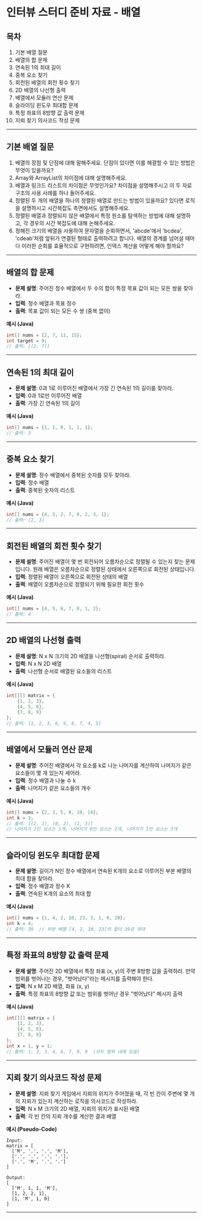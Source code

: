 
# 인터뷰 스터디 준비 자료 - 배열

## 목차
1. 기본 배열 질문
2. 배열의 합 문제
3. 연속된 1의 최대 길이
4. 중복 요소 찾기
5. 회전된 배열의 회전 횟수 찾기
6. 2D 배열의 나선형 출력
7. 배열에서 모듈러 연산 문제
8. 슬라이딩 윈도우 최대합 문제
9. 특정 좌표의 8방향 값 출력 문제
10. 지뢰 찾기 의사코드 작성 문제

---

## 기본 배열 질문

1. 배열의 장점 및 단점에 대해 말해주세요. 단점이 있다면 이를 해결할 수 있는 방법은 무엇이 있을까요?
2. Array와 ArrayList의 차이점에 대해 설명해주세요.
3. 배열과 링크드 리스트의 차이점은 무엇인가요? 차이점을 설명해주시고 이 두 자료구조의 사용 사례를 하나 들어주세요.
4. 정렬된 두 개의 배열을 하나의 정렬된 배열로 만드는 방법이 있을까요? 있다면 로직을 설명하시고 시간복잡도 측면에서도 설명해주세요.
5. 정렬된 배열과 정렬되지 않은 배열에서 특정 원소를 탐색하는 방법에 대해 설명하고, 각 경우의 시간 복잡도에 대해 논해주세요.
6. 정해진 크기의 배열을 사용하여 문자열을 순회하면서, 'abcde'에서 'bcdea', 'cdeab'처럼 앞뒤가 연결된 형태로 출력하려고 합니다. 배열의 경계를 넘어설 때마다 이러한 순회를 효율적으로 구현하려면, 인덱스 계산을 어떻게 해야 할까요?

---

## 배열의 합 문제

- **문제 설명**: 주어진 정수 배열에서 두 수의 합이 특정 목표 값이 되는 모든 쌍을 찾아라.
- **입력**: 정수 배열과 목표 정수
- **출력**: 목표 값이 되는 모든 수 쌍 (중복 없이)

**예시 (Java)**

```java
int[] nums = {2, 7, 11, 15};
int target = 9;
// 출력: [(2, 7)]
```

---

## 연속된 1의 최대 길이

- **문제 설명**: 0과 1로 이루어진 배열에서 가장 긴 연속된 1의 길이를 찾아라.
- **입력**: 0과 1로만 이루어진 배열
- **출력**: 가장 긴 연속된 1의 길이

**예시 (Java)**

```java
int[] nums = {1, 1, 0, 1, 1, 1};
// 출력: 3
```

---

## 중복 요소 찾기

- **문제 설명**: 정수 배열에서 중복된 숫자를 모두 찾아라.
- **입력**: 정수 배열
- **출력**: 중복된 숫자의 리스트

**예시 (Java)**

```java
int[] nums = {4, 3, 2, 7, 8, 2, 3, 1};
// 출력: [2, 3]
```

---

## 회전된 배열의 회전 횟수 찾기

- **문제 설명**: 주어진 배열이 몇 번 회전되어 오름차순으로 정렬될 수 있는지 찾는 문제입니다. 원래 배열은 오름차순으로 정렬된 상태에서 오른쪽으로 회전된 상태입니다.
- **입력**: 정렬된 배열이 오른쪽으로 회전된 상태의 배열
- **출력**: 배열이 오름차순으로 정렬되기 위해 필요한 회전 횟수

**예시 (Java)**

```java
int[] nums = {4, 5, 6, 7, 0, 1, 2};
// 출력: 4
```

---

## 2D 배열의 나선형 출력

- **문제 설명**: N x N 크기의 2D 배열을 나선형(spiral) 순서로 출력하라.
- **입력**: N x N 2D 배열
- **출력**: 나선형 순서로 배열된 요소들의 리스트

**예시 (Java)**

```java
int[][] matrix = {
    {1, 2, 3},
    {4, 5, 6},
    {7, 8, 9}
};
// 출력: [1, 2, 3, 6, 9, 8, 7, 4, 5]
```

---

## 배열에서 모듈러 연산 문제

- **문제 설명**: 주어진 배열에서 각 요소를 k로 나눈 나머지를 계산하여 나머지가 같은 요소들이 몇 개 있는지 세어라.
- **입력**: 정수 배열과 나눌 수 k
- **출력**: 나머지가 같은 요소들의 개수

**예시 (Java)**

```java
int[] nums = {2, 3, 5, 8, 10, 14};
int k = 3;
// 출력: [(2, 1), (0, 2), (1, 3)]  
// 나머지가 2인 요소는 1개, 나머지가 0인 요소는 2개, 나머지가 1인 요소는 3개
```

---

## 슬라이딩 윈도우 최대합 문제

- **문제 설명**: 길이가 N인 정수 배열에서 연속된 K개의 요소로 이루어진 부분 배열의 최대 합을 찾아라.
- **입력**: 정수 배열과 정수 K
- **출력**: 연속된 K개의 요소의 최대 합

**예시 (Java)**

```java
int[] nums = {1, 4, 2, 10, 23, 3, 1, 0, 20};
int k = 4;
// 출력: 39  // 부분 배열 [4, 2, 10, 23]의 합이 39로 최대
```

---

## 특정 좌표의 8방향 값 출력 문제

- **문제 설명**: 주어진 2D 배열에서 특정 좌표 (x, y)의 주변 8방향 값을 출력하라. 만약 범위를 벗어나는 경우, "벗어났다"라는 메시지를 출력해야 한다.
- **입력**: N x M 2D 배열, 좌표 (x, y)
- **출력**: 특정 좌표의 8방향 값 또는 범위를 벗어난 경우 "벗어났다" 메시지 출력

**예시 (Java)**

```java
int[][] matrix = {
    {1, 2, 3},
    {4, 5, 6},
    {7, 8, 9}
};
int x = 1, y = 1;
// 출력: 1, 2, 3, 4, 6, 7, 8, 9  (모두 범위 내에 있음)
```

---

## 지뢰 찾기 의사코드 작성 문제

- **문제 설명**: 지뢰 찾기 게임에서 지뢰의 위치가 주어졌을 때, 각 빈 칸이 주변에 몇 개의 지뢰가 있는지 계산하는 로직을 의사코드로 작성하라.
- **입력**: N x M 크기의 2D 배열, 지뢰의 위치가 표시된 배열
- **출력**: 각 빈 칸의 지뢰 개수를 계산한 결과 배열

**예시 (Pseudo-Code)**

```
Input: 
matrix = [
  ['M', '.', '.', 'M'],
  ['.', '.', '.', '.'],
  ['.', 'M', '.', '.']
]

Output:
[
  ['M', 1, 1, 'M'],
  [1, 2, 2, 1],
  [1, 'M', 1, 0]
]
```

---

